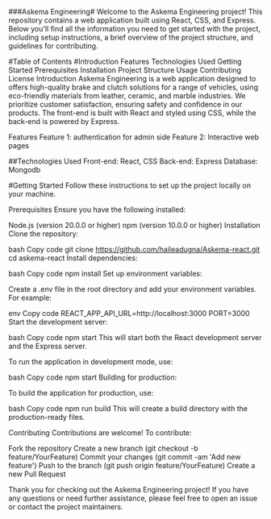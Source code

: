 ###Askema Engineering#
Welcome to the Askema Engineering project! This repository contains a web application built using React, CSS, and Express. Below you'll find all the information you need to get started with the project, including setup instructions, a brief overview of the project structure, and guidelines for contributing.

#Table of Contents
#Introduction
Features
Technologies Used
Getting Started
Prerequisites
Installation
Project Structure
Usage
Contributing
License
Introduction
Askema Engineering is a web application designed to offers high-quality brake and clutch solutions for a range of vehicles, using eco-friendly materials from leather, ceramic, and marble industries. We prioritize customer satisfaction, ensuring safety and confidence in our products. The front-end is built with React and styled using CSS, while the back-end is powered by Express.

Features
Feature 1: authentication for admin side
Feature 2: Interactive web pages

##Technologies Used
Front-end: React, CSS
Back-end: Express
Database: Mongodb

#Getting Started
Follow these instructions to set up the project locally on your machine.

Prerequisites
Ensure you have the following installed:

Node.js (version 20.0.0 or higher)
npm (version 10.0.0 or higher)
Installation
Clone the repository:

bash
Copy code
git clone https://github.com/haileadugna/Askema-react.git
cd askema-react
Install dependencies:

bash
Copy code
npm install
Set up environment variables:

Create a .env file in the root directory and add your environment variables. For example:

env
Copy code
REACT_APP_API_URL=http://localhost:3000
PORT=3000
Start the development server:

bash
Copy code
npm start
This will start both the React development server and the Express server.

To run the application in development mode, use:

bash
Copy code
npm start
Building for production:

To build the application for production, use:

bash
Copy code
npm run build
This will create a build directory with the production-ready files.

Contributing
Contributions are welcome! To contribute:

Fork the repository
Create a new branch (git checkout -b feature/YourFeature)
Commit your changes (git commit -am 'Add new feature')
Push to the branch (git push origin feature/YourFeature)
Create a new Pull Request

Thank you for checking out the Askema Engineering project! If you have any questions or need further assistance, please feel free to open an issue or contact the project maintainers.
